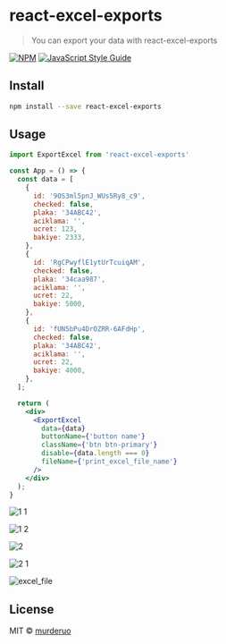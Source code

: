 # react-excel-exports

> You can export your data with react-excel-exports

[![NPM](https://img.shields.io/npm/v/react-excel-exporter.svg)](https://www.npmjs.com/package/react-excel-exporter) [![JavaScript Style Guide](https://img.shields.io/badge/code_style-standard-brightgreen.svg)](https://standardjs.com)

## Install

```bash
npm install --save react-excel-exports
```

## Usage

```jsx
import ExportExcel from 'react-excel-exports'

const App = () => {
  const data = [
    {
      id: '9OS3ml5pnJ_WUs5Ry8_c9',
      checked: false,
      plaka: '34ABC42',
      aciklama: '',
      ucret: 123,
      bakiye: 2333,
    },
    {
      id: 'RgCPwyflE1ytUrTcuiqAM',
      checked: false,
      plaka: '34caa987',
      aciklama: '',
      ucret: 22,
      bakiye: 5000,
    },
    {
      id: 'fUN5bPu4DrOZRR-6AFdHp',
      checked: false,
      plaka: '34ABC42',
      aciklama: '',
      ucret: 22,
      bakiye: 4000,
    },
  ];

  return (
    <div>
      <ExportExcel
        data={data}
        buttonName={'button name'}
        className={'btn btn-primary'}
        disable={data.length === 0}
        fileName={'print_excel_file_name'}
      />
    </div>
  );
}
```

![1 1](https://user-images.githubusercontent.com/10669515/229051737-fbeff563-8ff2-4d7d-8b59-04e9a9d7d3c4.PNG)

![1 2](https://user-images.githubusercontent.com/10669515/229051792-85107e93-7500-4fe9-a44b-e3c882b75b79.PNG)


![2](https://user-images.githubusercontent.com/10669515/229051809-166c3e2e-aa7b-473d-944a-33b5628ec556.PNG)


![2 1](https://user-images.githubusercontent.com/10669515/229051829-e4b41b1d-b373-498f-b0c2-cba500825680.PNG)


![excel_file](https://user-images.githubusercontent.com/10669515/229051857-dab106ae-4d8d-4240-8244-08ddc89fa693.PNG)



## License

MIT © [murderuo](https://github.com/murderuo)
